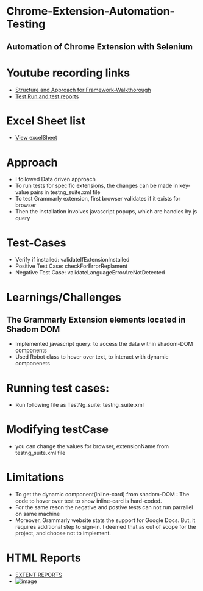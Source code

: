 # Chrome-Extension-Automation-Testing
##  Automation of Chrome Extension with Selenium

# Youtube recording links
- [Structure and Approach for Framework-Walkthorough](https://www.youtube.com/watch?v=i1r9rN8Je5M)
- [Test Run and test reports](https://www.youtube.com/watch?v=vNmiUvb_Hf8)

# Excel Sheet list
- [View excelSheet](https://github.com/Ninja-Cyborg/Chrome-Extension-Automation-Testing/blob/main/Chrome-Extension-Automation/webapptestproject/src/main/resources/testCases.xlsx)


# Approach
- I followed Data driven approach
- To run tests for specific extensions, the changes can be made in key-value pairs in testng_suite.xml file
- To test Grammarly extension, first browser validates if it exists for browser
- Then the installation involves javascript popups, which are handles by js query

# Test-Cases
- Verify if installed: validateIfExtensionInstalled
- Positive Test Case: checkForErrorReplament
- Negative Test Case: validateLanguageErrorAreNotDetected

# Learnings/Challenges
## The Grammarly Extension elements located in Shadom DOM
- Implemented javascript query: to access the data within shadom-DOM components
- Used Robot class to hover over text, to interact with dynamic componenets

# Running test cases:
- Run following file as TestNg_suite:  testng_suite.xml 

# Modifying testCase
- you can change the values for browser, extensionName from testng_suite.xml file

# Limitations
- To get the dynamic component(inline-card) from shadom-DOM : The code to hover over test to show inline-card is hard-coded.
- For the same reson the negative and postive tests can not run parrallel on same machine
- Moreover, Grammarly website stats the support for Google Docs. But, it requires additional step to sign-in. I deemed that as out of scope for the project, and choose  not to implement.

# HTML Reports
- [EXTENT REPORTS](https://github.com/Ninja-Cyborg/Chrome-Extension-Automation-Testing/tree/main/Chrome-Extension-Automation/webapptestproject/test-output/ExtentReport)
- ![image](https://user-images.githubusercontent.com/66517017/209552622-e71b8bbd-69a1-4356-a140-79147e364e29.png)

